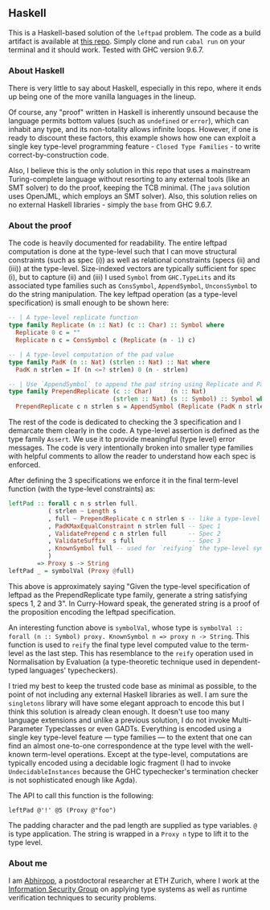 ## Haskell

This is a Haskell-based solution of the `leftpad` problem. The code as a build artifact is available at [this repo](https://github.com/Abhiroop/leftpad/tree/master). Simply clone and run `cabal run` on your terminal and it should work. Tested with GHC version 9.6.7.

### About Haskell

There is very little to say about Haskell, especially in this repo, where it ends up being one of the more vanilla languages in the lineup.

Of course, any "proof" written in Haskell is inherently unsound because the language permits bottom values (such as `undefined` or `error`), which can inhabit any type, and its non-totality allows infinite loops. However, if one is ready to discount these factors, this example shows how one can exploit a single key type-level programming feature - `Closed Type Families` - to write correct-by-construction code.

Also, I believe this is the only solution in this repo that uses a mainstream Turing-complete language without resorting to any external tools (like an SMT solver) to do the proof, keeping the TCB minimal. (The `java` solution uses OpenJML, which employs an SMT solver). Also, this solution relies on no external Haskell libraries - simply the `base` from GHC 9.6.7.

### About the proof

The code is heavily documented for readability. The entire leftpad computation is done at the type-level such that I can move structural constraints (such as spec (i)) as well as relational constraints (specs (ii) and (iii)) at the type-level. Size-indexed vectors are typically sufficient for spec (i), but to capture (ii) and (iii) I used `Symbol` from `GHC.TypeLits` and its associated type families such as `ConsSymbol`, `AppendSymbol`, `UnconsSymbol` to do the string manipulation. The key leftpad operation (as a type-level specification) is small enough to be shown here:

```haskell
-- | A type-level replicate function
type family Replicate (n :: Nat) (c :: Char) :: Symbol where
  Replicate 0 c = ""
  Replicate n c = ConsSymbol c (Replicate (n - 1) c)

-- | A type-level computation of the pad value
type family PadK (n :: Nat) (strlen :: Nat) :: Nat where
  PadK n strlen = If (n <=? strlen) 0 (n - strlen)

-- | Use `AppendSymbol` to append the pad string using Replicate and PadK
type family PrependReplicate (c :: Char)     (n :: Nat)
                             (strlen :: Nat) (s :: Symbol) :: Symbol where
  PrependReplicate c n strlen s = AppendSymbol (Replicate (PadK n strlen) c) s
```

The rest of the code is dedicated to checking the 3 specification and I demarcate them clearly in the code. A type-level assertion is defined as the type family `Assert`. We use it to provide meaningful (type level) error messages. The code is very intentionally broken into smaller type families with helpful comments to allow the reader to understand how each spec is enforced.

After defining the 3 specifications we enforce it in the final term-level function (with the type-level constraints) as:

```haskell
leftPad :: forall c n s strlen full.
           ( strlen ~ Length s
           , full ~ PrependReplicate c n strlen s -- like a type-level `let`
           , PadKMaxEqualConstraint n strlen full -- Spec 1
           , ValidatePrepend c n strlen full      -- Spec 2
           , ValidateSuffix  s full               -- Spec 3
           , KnownSymbol full -- used for `reifying` the type-level symbol
           )
        => Proxy s -> String
leftPad _ = symbolVal (Proxy @full)
```

This above is approximately saying "Given the type-level specification of leftpad as the PrependReplicate type family, generate a string satisfying specs 1, 2 and 3". In Curry-Howard speak, the generated string is a proof of the proposition encoding the leftpad specification.

An interesting function above is `symbolVal`, whose type is `symbolVal :: forall (n :: Symbol) proxy. KnownSymbol n => proxy n -> String`. This function is used to `reify` the final type level computed value to the term-level as the last step. This has resemblance to the `reify` operation used in Normalisation by Evaluation (a type-theoretic technique used in dependent-typed languages' typecheckers).

I tried my best to keep the trusted code base as minimal as possible, to the point of not including any external Haskell libraries as well. I am sure the `singletons` library will have some elegant approach to encode this but I think this solution is already clean enough. It doesn't use too many language extensions and unlike a previous solution, I do not invoke Multi-Parameter Typeclasses or even GADTs. Everything is encoded using a single key type-level feature — type families — to the extent that one can find an almost one-to-one correspondence at the type level with the well-known term-level operations. Except at the type-level, computations are typically encoded using a decidable logic fragment (I had to invoke `UndecidableInstances` because the GHC typechecker's termination checker is not sophisticated enough like Agda).


The API to call this function is the following:

```
leftPad @'!' @5 (Proxy @"foo")
```

The padding character and the pad length are supplied as type variables. `@` is type application. The string is wrapped in a `Proxy n` type to lift it to the type level.


### About me

I am [Abhiroop](https://abhiroop.github.io/), a postdoctoral researcher at ETH Zurich, where I work at the [Information Security Group](https://infsec.ethz.ch/) on applying type systems as well as runtime verification techniques to security problems.
